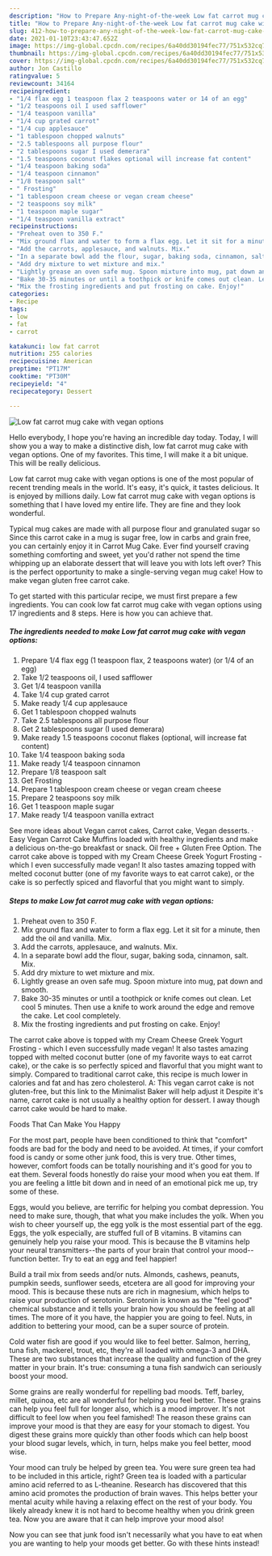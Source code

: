```yaml
---
description: "How to Prepare Any-night-of-the-week Low fat carrot mug cake with vegan options"
title: "How to Prepare Any-night-of-the-week Low fat carrot mug cake with vegan options"
slug: 412-how-to-prepare-any-night-of-the-week-low-fat-carrot-mug-cake-with-vegan-options
date: 2021-01-10T23:43:47.652Z
image: https://img-global.cpcdn.com/recipes/6a40dd30194fec77/751x532cq70/low-fat-carrot-mug-cake-with-vegan-options-recipe-main-photo.jpg
thumbnail: https://img-global.cpcdn.com/recipes/6a40dd30194fec77/751x532cq70/low-fat-carrot-mug-cake-with-vegan-options-recipe-main-photo.jpg
cover: https://img-global.cpcdn.com/recipes/6a40dd30194fec77/751x532cq70/low-fat-carrot-mug-cake-with-vegan-options-recipe-main-photo.jpg
author: Jon Castillo
ratingvalue: 5
reviewcount: 34164
recipeingredient:
- "1/4 flax egg 1 teaspoon flax 2 teaspoons water or 14 of an egg"
- "1/2 teaspoons oil I used safflower"
- "1/4 teaspoon vanilla"
- "1/4 cup grated carrot"
- "1/4 cup applesauce"
- "1 tablespoon chopped walnuts"
- "2.5 tablespoons all purpose flour"
- "2 tablespoons sugar I used demerara"
- "1.5 teaspoons coconut flakes optional will increase fat content"
- "1/4 teaspoon baking soda"
- "1/4 teaspoon cinnamon"
- "1/8 teaspoon salt"
- " Frosting"
- "1 tablespoon cream cheese or vegan cream cheese"
- "2 teaspoons soy milk"
- "1 teaspoon maple sugar"
- "1/4 teaspoon vanilla extract"
recipeinstructions:
- "Preheat oven to 350 F."
- "Mix ground flax and water to form a flax egg. Let it sit for a minute, then add the oil and vanilla. Mix."
- "Add the carrots, applesauce, and walnuts. Mix."
- "In a separate bowl add the flour, sugar, baking soda, cinnamon, salt. Mix."
- "Add dry mixture to wet mixture and mix."
- "Lightly grease an oven safe mug. Spoon mixture into mug, pat down and smooth."
- "Bake 30-35 minutes or until a toothpick or knife comes out clean. Let cool 5 minutes. Then use a knife to work around the edge and remove the cake. Let cool completely."
- "Mix the frosting ingredients and put frosting on cake. Enjoy!"
categories:
- Recipe
tags:
- low
- fat
- carrot

katakunci: low fat carrot 
nutrition: 255 calories
recipecuisine: American
preptime: "PT17M"
cooktime: "PT30M"
recipeyield: "4"
recipecategory: Dessert

---
```



![Low fat carrot mug cake with vegan options](https://img-global.cpcdn.com/recipes/6a40dd30194fec77/751x532cq70/low-fat-carrot-mug-cake-with-vegan-options-recipe-main-photo.jpg)

Hello everybody, I hope you're having an incredible day today. Today, I will show you a way to make a distinctive dish, low fat carrot mug cake with vegan options. One of my favorites. This time, I will make it a bit unique. This will be really delicious.

Low fat carrot mug cake with vegan options is one of the most popular of recent trending meals in the world. It's easy, it's quick, it tastes delicious. It is enjoyed by millions daily. Low fat carrot mug cake with vegan options is something that I have loved my entire life. They are fine and they look wonderful.

Typical mug cakes are made with all purpose flour and granulated sugar so Since this carrot cake in a mug is sugar free, low in carbs and grain free, you can certainly enjoy it in Carrot Mug Cake. Ever find yourself craving something comforting and sweet, yet you&#39;d rather not spend the time whipping up an elaborate dessert that will leave you with lots left over? This is the perfect opportunity to make a single-serving vegan mug cake! How to make vegan gluten free carrot cake.


To get started with this particular recipe, we must first prepare a few ingredients. You can cook low fat carrot mug cake with vegan options using 17 ingredients and 8 steps. Here is how you can achieve that.

<!--inarticleads1-->

##### The ingredients needed to make Low fat carrot mug cake with vegan options:

1. Prepare 1/4 flax egg (1 teaspoon flax, 2 teaspoons water) (or 1/4 of an egg)
1. Take 1/2 teaspoons oil, I used safflower
1. Get 1/4 teaspoon vanilla
1. Take 1/4 cup grated carrot
1. Make ready 1/4 cup applesauce
1. Get 1 tablespoon chopped walnuts
1. Take 2.5 tablespoons all purpose flour
1. Get 2 tablespoons sugar (I used demerara)
1. Make ready 1.5 teaspoons coconut flakes (optional, will increase fat content)
1. Take 1/4 teaspoon baking soda
1. Make ready 1/4 teaspoon cinnamon
1. Prepare 1/8 teaspoon salt
1. Get  Frosting
1. Prepare 1 tablespoon cream cheese or vegan cream cheese
1. Prepare 2 teaspoons soy milk
1. Get 1 teaspoon maple sugar
1. Make ready 1/4 teaspoon vanilla extract


See more ideas about Vegan carrot cakes, Carrot cake, Vegan desserts. · Easy Vegan Carrot Cake Muffins loaded with healthy ingredients and make a delicious on-the-go breakfast or snack. Oil free + Gluten Free Option. The carrot cake above is topped with my Cream Cheese Greek Yogurt Frosting - which I even successfully made vegan! It also tastes amazing topped with melted coconut butter (one of my favorite ways to eat carrot cake), or the cake is so perfectly spiced and flavorful that you might want to simply. 

<!--inarticleads2-->

##### Steps to make Low fat carrot mug cake with vegan options:

1. Preheat oven to 350 F.
1. Mix ground flax and water to form a flax egg. Let it sit for a minute, then add the oil and vanilla. Mix.
1. Add the carrots, applesauce, and walnuts. Mix.
1. In a separate bowl add the flour, sugar, baking soda, cinnamon, salt. Mix.
1. Add dry mixture to wet mixture and mix.
1. Lightly grease an oven safe mug. Spoon mixture into mug, pat down and smooth.
1. Bake 30-35 minutes or until a toothpick or knife comes out clean. Let cool 5 minutes. Then use a knife to work around the edge and remove the cake. Let cool completely.
1. Mix the frosting ingredients and put frosting on cake. Enjoy!


The carrot cake above is topped with my Cream Cheese Greek Yogurt Frosting - which I even successfully made vegan! It also tastes amazing topped with melted coconut butter (one of my favorite ways to eat carrot cake), or the cake is so perfectly spiced and flavorful that you might want to simply. Compared to traditional carrot cake, this recipe is much lower in calories and fat and has zero cholesterol. A: This vegan carrot cake is not gluten-free, but this link to the Minimalist Baker will help adjust it Despite it&#39;s name, carrot cake is not usually a healthy option for dessert. I away though carrot cake would be hard to make. 

Foods That Can Make You Happy


For the most part, people have been conditioned to think that "comfort" foods are bad for the body and need to be avoided. At times, if your comfort food is candy or some other junk food, this is very true. Other times, however, comfort foods can be totally nourishing and it's good for you to eat them. Several foods honestly do raise your mood when you eat them. If you are feeling a little bit down and in need of an emotional pick me up, try some of these.

Eggs, would you believe, are terrific for helping you combat depression. You need to make sure, though, that what you make includes the yolk. When you wish to cheer yourself up, the egg yolk is the most essential part of the egg. Eggs, the yolk especially, are stuffed full of B vitamins. B vitamins can genuinely help you raise your mood. This is because the B vitamins help your neural transmitters--the parts of your brain that control your mood--function better. Try to eat an egg and feel happier!

Build a trail mix from seeds and/or nuts. Almonds, cashews, peanuts, pumpkin seeds, sunflower seeds, etcetera are all good for improving your mood. This is because these nuts are rich in magnesium, which helps to raise your production of serotonin. Serotonin is known as the "feel good" chemical substance and it tells your brain how you should be feeling at all times. The more of it you have, the happier you are going to feel. Nuts, in addition to bettering your mood, can be a super source of protein.

Cold water fish are good if you would like to feel better. Salmon, herring, tuna fish, mackerel, trout, etc, they're all loaded with omega-3 and DHA. These are two substances that increase the quality and function of the grey matter in your brain. It's true: consuming a tuna fish sandwich can seriously boost your mood. 

Some grains are really wonderful for repelling bad moods. Teff, barley, millet, quinoa, etc are all wonderful for helping you feel better. These grains can help you feel full for longer also, which is a mood improver. It's not difficult to feel low when you feel famished! The reason these grains can improve your mood is that they are easy for your stomach to digest. You digest these grains more quickly than other foods which can help boost your blood sugar levels, which, in turn, helps make you feel better, mood wise.

Your mood can truly be helped by green tea. You were sure green tea had to be included in this article, right? Green tea is loaded with a particular amino acid referred to as L-theanine. Research has discovered that this amino acid promotes the production of brain waves. This helps better your mental acuity while having a relaxing effect on the rest of your body. You likely already knew it is not hard to become healthy when you drink green tea. Now you are aware that it can help improve your mood also!

Now you can see that junk food isn't necessarily what you have to eat when you are wanting to help your moods get better. Go  with  these hints  instead!

